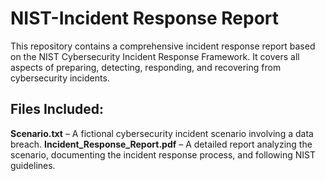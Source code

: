 # NIST-Incident Response Report

This repository contains a comprehensive incident response report based on the NIST Cybersecurity Incident Response Framework. It covers all aspects of preparing, detecting, responding, and recovering from cybersecurity incidents.

## Files Included:
**Scenario.txt** – A fictional cybersecurity incident scenario involving a data breach.
**Incident_Response_Report.pdf** – A detailed report analyzing the scenario, documenting the incident response process, and following NIST guidelines.

